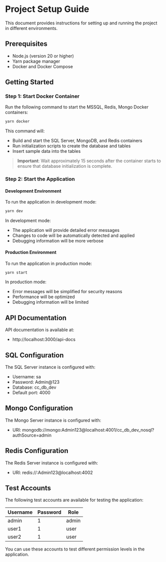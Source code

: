 # Project Setup Guide

This document provides instructions for setting up and running the project in different environments.

## Prerequisites

- Node.js (version 20 or higher)
- Yarn package manager
- Docker and Docker Compose

## Getting Started

### Step 1: Start Docker Container

Run the following command to start the MSSQL, Redis, Mongo Docker containers:

```bash
yarn docker
```

This command will:

- Build and start the SQL Server, MongoDB, and Redis containers
- Run initialization scripts to create the database and tables
- Insert sample data into the tables

> **Important**: Wait approximately 15 seconds after the container starts to ensure that database initialization is complete.

### Step 2: Start the Application

#### Development Environment

To run the application in development mode:

```bash
yarn dev
```

In development mode:

- The application will provide detailed error messages
- Changes to code will be automatically detected and applied
- Debugging information will be more verbose

#### Production Environment

To run the application in production mode:

```bash
yarn start
```

In production mode:

- Error messages will be simplified for security reasons
- Performance will be optimized
- Debugging information will be limited

## API Documentation

API documentation is available at:

- http://localhost:3000/api-docs

## SQL Configuration

The SQL Server instance is configured with:

- Username: sa
- Password: Admin@123
- Database: cc_db_dev
- Default port: 4000

## Mongo Configuration

The Mongo Server instance is configured with:

- URI: mongodb://mongo:Admin123@localhost:4001/cc_db_dev_nosql?authSource=admin

## Redis Configuration

The Redis Server instance is configured with:

- URI: redis://:Admin123@localhost:4002

## Test Accounts

The following test accounts are available for testing the application:

| Username | Password | Role  |
| -------- | -------- | ----- |
| admin    | 1        | admin |
| user1    | 1        | user  |
| user2    | 1        | user  |

You can use these accounts to test different permission levels in the application.
